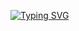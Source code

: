 [![Typing SVG](https://readme-typing-svg.demolab.com/?lines=Hey+there!+🙋;Praseelan+here;it's+great+to+meet+you!+😊)](https://git.io/typing-svg)
